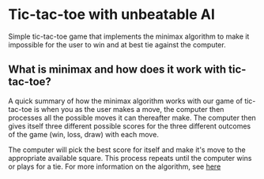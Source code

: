 # Tic-tac-toe with unbeatable AI
Simple tic-tac-toe game that implements the minimax algorithm to make it impossible for the user to win and at best tie against the computer.

## What is minimax and how does it work with tic-tac-toe?
A quick summary of how the minimax algorithm works with our game of tic-tac-toe is when you as the user makes a move, the computer then processes all the possible moves it can thereafter make. The computer then gives itself three different possible scores for the three different outcomes of the game (win, loss, draw) with each move. 

The computer will pick the best score for itself and make it's move to the appropriate available square. This process repeats until the computer wins or plays for a tie.
For more information on the algorithm, see [here](https://en.wikipedia.org/wiki/Minimax) 
